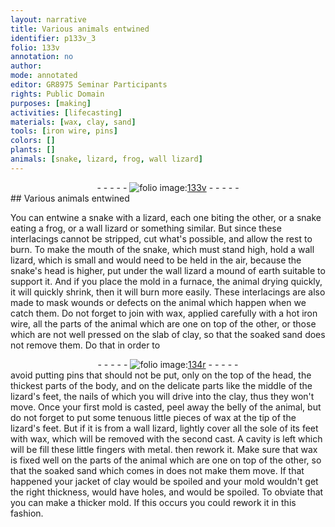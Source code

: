 ```yaml
---
layout: narrative
title: Various animals entwined
identifier: p133v_3
folio: 133v
annotation: no
author:
mode: annotated
editor: GR8975 Seminar Participants
rights: Public Domain
purposes: [making]
activities: [lifecasting]
materials: [wax, clay, sand]
tools: [iron wire, pins]
colors: []
plants: []
animals: [snake, lizard, frog, wall lizard]
---
```


 <div class="folio" align="center">- - - - - <a href="http://gallica.bnf.fr/ark:/12148/btv1b10500001g/f272.image" target="_blank"><img src="https://cu-mkp.github.io/GR8975-edition/assets/photo-icon.png" alt="folio image: " style="display:inline-block; margin-bottom:-3px;"/>133v</a> - - - - - </div> 
## Various animals entwined

  <span class="activity"></span> 
 You can entwine a <span class="animal">snake</span> with a <span class="animal">lizard</span>, each one biting the other, or a <span class="animal">snake</span> eating a <span class="animal">frog</span>, or a <span class="animal">wall lizard</span> or something similar. But since these interlacings cannot be stripped, cut what's possible, and allow the rest to burn. To make the mouth of the <span class="animal">snake</span>, which must stand high, hold a <span class="animal">wall lizard</span>, which is small and would need to be held in the air, because the snake's head is higher, put under the wall <span class="animal">lizard</span> a mound of earth suitable to support it. And if you place the mold in a furnace, the animal drying quickly, it will quickly shrink, then it will burn more easily. These interlacings are also made to mask wounds or defects on the animal which happen when we catch them. Do not forget to join with <span class="material">wax</span>, applied carefully with a hot <span class="tool">iron wire</span>, all the parts of the animal which are one on top of the other, or those which are not well pressed on the slab of <span class="material">clay</span>, so that the soaked <span class="material">sand</span> does not remove them. Do that in order to 
 <div class="folio" align="center">- - - - - <a href="http://gallica.bnf.fr/ark:/12148/btv1b10500001g/f273.image" target="_blank"><img src="https://cu-mkp.github.io/GR8975-edition/assets/photo-icon.png" alt="folio image: " style="display:inline-block; margin-bottom:-3px;"/>134r</a> - - - - - </div> 
 avoid putting <span class="tool">pins</span> that should not be put, only on the top of the head, the thickest parts of the body, and on the delicate parts like the middle of the lizard's feet, the nails of which you will drive into the <span class="material">clay</span>, thus they won't move. Once your first mold is casted, peel away the belly of the animal, but do not forget to put some tenuous little pieces of <span class="material">wax</span> at the tip of the lizard's feet. But if it is from a <span class="animal">wall lizard</span>, lightly cover all the sole of its feet with wax, which will be removed with the second cast. A cavity is left which will be fill these little fingers with metal. then rework it. Make sure that <span class="material">wax</span> is fixed well on the parts of the animal which are one on top of the other, so that the soaked <span class="material">sand</span> which comes in does not make them move. If that happened your jacket of <span class="material">clay</span> would be spoiled and your mold wouldn't get the right thickness, would have holes, and would be spoiled. To obviate that you can make a thicker mold. If this occurs you could rework it in this fashion.
 